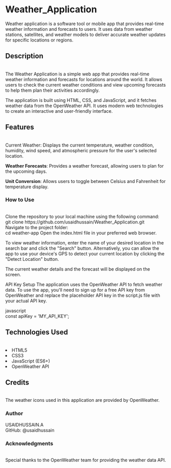 # Weather_Application
Weather application is a software tool or mobile app that provides real-time weather information and forecasts to users. It uses data from weather stations, satellites, and weather models to deliver accurate weather updates for specific locations or regions.<br>
<h2>Description</h2><br>
The Weather Application is a simple web app that provides real-time weather information and forecasts for locations around the world. It allows users to check the current weather conditions and view upcoming forecasts to help them plan their activities accordingly.

The application is built using HTML, CSS, and JavaScript, and it fetches weather data from the OpenWeather API. It uses modern web technologies to create an interactive and user-friendly interface.

<h2>Features</h2><br>
Current Weather: Displays the current temperature, weather condition, humidity, wind speed, and atmospheric pressure for the user's selected location.

**Weather Forecasts**: Provides a weather forecast, allowing users to plan for the upcoming days.

**Unit Conversion**: Allows users to toggle between Celsius and Fahrenheit for temperature display.

<h3>How to Use</h3><br>
Clone the repository to your local machine using the following command:<br>
git clone https://github.com/usaidhussain/Weather_Application.git<br>
Navigate to the project folder:<br>
cd weather-app
Open the index.html file in your preferred web browser.

To view weather information, enter the name of your desired location in the search bar and click the "Search" button. Alternatively, you can allow the app to use your device's GPS to detect your current location by clicking the "Detect Location" button.

The current weather details and the forecast will be displayed on the screen.

API Key Setup
The application uses the OpenWeather API to fetch weather data. To use the app, you'll need to sign up for a free API key from OpenWeather and replace the placeholder API key in the script.js file with your actual API key.

javascript<br>
const apiKey = 'MY_API_KEY';

<h2>Technologies Used</h2><br>
<li>HTML5</li>
<li>CSS3</li>
<li>JavaScript (ES6+)</li>
<li>OpenWeather API</li>

<h2>Credits</h2><br>
The weather icons used in this application are provided by OpenWeather.<br>

<h3>Author</h3>
USAIDHUSSAIN.A <br>
GitHub: @usaidhussain

<h3>Acknowledgments</h3><br>
Special thanks to the OpenWeather team for providing the weather data API.






